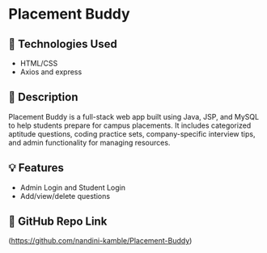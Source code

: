 # Placement Buddy

## 🔧 Technologies Used
- HTML/CSS
- Axios and express

## 📄 Description
Placement Buddy is a full-stack web app built using Java, JSP, and MySQL to help students prepare for campus placements. It includes categorized aptitude questions, coding practice sets, company-specific interview tips, and admin functionality for managing resources.

## 💡 Features
- Admin Login and Student Login
- Add/view/delete questions


## 📁 GitHub Repo Link
(https://github.com/nandini-kamble/Placement-Buddy)

